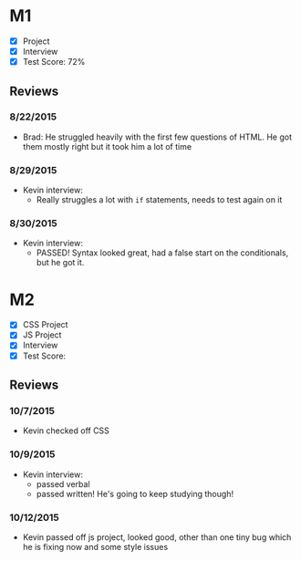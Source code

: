 # M1

- [x] Project
- [x] Interview
- [x] Test Score: 72%

## Reviews

### 8/22/2015

- Brad: He struggled heavily with the first few questions of HTML. He got them mostly right but it took him a lot of time


### 8/29/2015

- Kevin interview:
  - Really struggles a lot with `if` statements, needs to test again on it

### 8/30/2015

- Kevin interview:
  - PASSED! Syntax looked great, had a false start on the conditionals, but he got it.

# M2

- [x] CSS Project
- [x] JS Project
- [x] Interview
- [x] Test Score: 

## Reviews

### 10/7/2015

- Kevin checked off CSS

### 10/9/2015

- Kevin interview:
  - passed verbal
  - passed written! He's going to keep studying though!

### 10/12/2015

- Kevin passed off js project, looked good, other than one tiny bug which he is fixing now and some style issues
